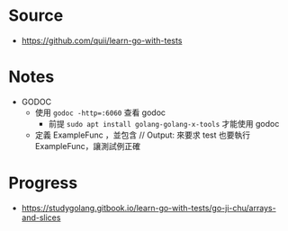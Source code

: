 # Source
- https://github.com/quii/learn-go-with-tests

# Notes
- GODOC
    - 使用 `godoc -http=:6060` 查看 godoc 
        - 前提 `sudo apt install golang-golang-x-tools` 才能使用 godoc
    - 定義 ExampleFunc ，並包含 // Output: 來要求 test 也要執行 ExampleFunc，讓測試例正確

# Progress
- https://studygolang.gitbook.io/learn-go-with-tests/go-ji-chu/arrays-and-slices

